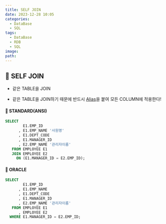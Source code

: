 ```yaml
---
title: SELF JOIN
date: 2023-12-28 10:05
categories:
  - DataBase
  - SQL
tags:
  - DataBase
  - RDB
  - SQL
image: 
path:
---
```


## 🌈 SELF JOIN
- 같은 TABLE을 JOIN
+ 같은 TABLE을 JOIN하기 때문에 반드시 [Alias](https://sonjh919.github.io/posts/Alias)을 붙여 모든 COLUMN에 적용한다!

#### 🧶 STANDARD(ANSI)

```sql
SELECT
        E1.EMP_ID
      , E1.EMP_NAME '사원명'
      , E1.DEPT_CODE
      , E1.MANAGER_ID
      , E2.EMP_NAME '관리자이름'
   FROM EMPLOYEE E1
   JOIN EMPLOYEE E2
     ON (E1.MANAGER_ID = E2.EMP_ID);
```

#### 🧶 ORACLE

```sql
SELECT
        E1.EMP_ID
      , E1.EMP_NAME
      , E1.DEPT_CODE
      , E1.MANAGER_ID
      , E2.EMP_NAME '관리자이름'
   FROM EMPLOYEE E1
      , EMPLOYEE E2
  WHERE E1.MANAGER_ID = E2.EMP_ID;
```